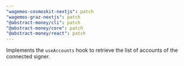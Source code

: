 ```yaml
---
"wagemos-cosmoskit-nextjs": patch
"wagemos-graz-nextjs": patch
"@abstract-money/cli": patch
"@abstract-money/core": patch
"@abstract-money/react": patch
---
```


Implements the `useAccounts` hook to retrieve the list of accounts of the connected signer.
